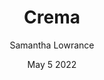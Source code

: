 ---
title: 'Crema'
date: 'May 5 2022'
excerpt: 'A coffee subscription as easy as 1-2-3. First, you select a coffee playlist( that’s what they call it) then choose how often you want to receive coffee, and finally enjoy fresh coffee delivered to your door.  Prices vary depending upon your choice of coffee. You can even try coffee for free! Now that counts for something.'
link: 'https://crema.co/'
cover_image: '/assets/home/desktop/image-hero-coffeepress.jpg'
category: 'subscription boxes'
author: 'Samantha Lowrance'
author_image: '/assets/home/desktop/image-hero-coffeepress.jpg'
---